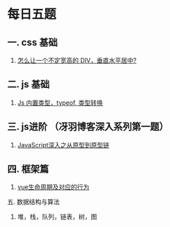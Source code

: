 # 每日五题
## 一.  css 基础
1. [怎么让一个不定宽高的 DIV，垂直水平居中?](css/css_interview.md)

## 二. js 基础
1.  [Js 内置类型，typeof, 类型转换](js/基础/01.md)

## 三. js进阶 （冴羽博客深入系列第一题）
1.  [JavaScript深入之从原型到原型链](js/进阶/原型链.md)

## 四.  框架篇
1. [vue生命周期及对应的行为](vue/vue_interview.md)

五. 数据结构与算法
1.  堆，栈，队列，链表，树，图
```

```

